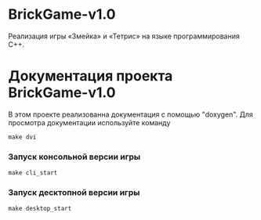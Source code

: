 # BrickGame-v1.0
 Реализация игры «Змейка» и «Тетрис» на языке программирования С++.

# Документация проекта BrickGame-v1.0
В этом проекте реализованна документация с помощью "doxygen".
Для просмотра документации используйте команду

```
make dvi
```

### Запуск консольной версии игры

```
make cli_start
```

### Запуск десктопной версии игры

```
make desktop_start
```